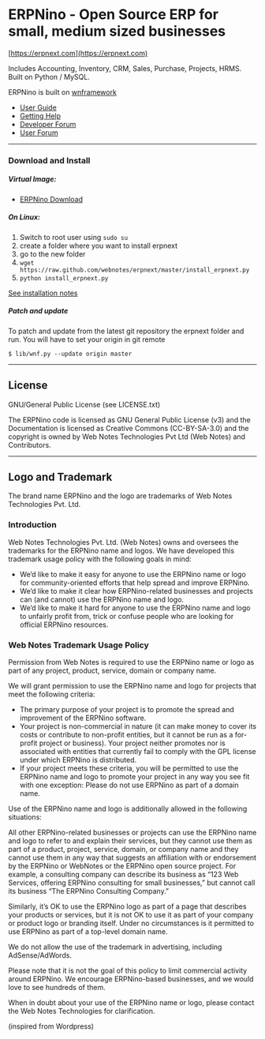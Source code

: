 # ERPNino - Open Source ERP for small, medium sized businesses

[https://erpnext.com](https://erpnext.com)

Includes Accounting, Inventory, CRM, Sales, Purchase, Projects, HRMS. Built on Python / MySQL.

ERPNino is built on [wnframework](https://github.com/webnotes/wnframework)

- [User Guide](http://erpnext.org/user-guide.html)
- [Getting Help](http://erpnext.org/getting-help.html)
- [Developer Forum](http://groups.google.com/group/erpnext-developer-forum)
- [User Forum](http://groups.google.com/group/erpnext-user-forum)

---

### Download and Install

##### Virtual Image:

- [ERPNino Download](http://erpnext.com/erpnext-download)

##### On Linux:

1. Switch to root user using `sudo su`
1. create a folder where you want to install erpnext
1. go to the new folder
1. `wget https://raw.github.com/webnotes/erpnext/master/install_erpnext.py`
1. `python install_erpnext.py`
    
[See installation notes](https://github.com/webnotes/erpnext/wiki/How-to-Install-ERPNino)

##### Patch and update

To patch and update from the latest git repository the erpnext folder and run.
You will have to set your origin in git remote

    $ lib/wnf.py --update origin master

---

## License

GNU/General Public License (see LICENSE.txt)

The ERPNino code is licensed as GNU General Public License (v3) and the Documentation is licensed as Creative Commons (CC-BY-SA-3.0) and the copyright is owned by Web Notes Technologies Pvt Ltd (Web Notes) and Contributors. 

---

## Logo and Trademark

The brand name ERPNino and the logo are trademarks of Web Notes Technologies Pvt. Ltd.

### Introduction

Web Notes Technologies Pvt. Ltd. (Web Notes) owns and oversees the trademarks for the ERPNino name and logos. We have developed this trademark usage policy with the following goals in mind:

- We’d like to make it easy for anyone to use the ERPNino name or logo for community-oriented efforts that help spread and improve ERPNino.
- We’d like to make it clear how ERPNino-related businesses and projects can (and cannot) use the ERPNino name and logo.
- We’d like to make it hard for anyone to use the ERPNino name and logo to unfairly profit from, trick or confuse people who are looking for official ERPNino resources.

### Web Notes Trademark Usage Policy

Permission from Web Notes is required to use the ERPNino name or logo as part of any project, product, service, domain or company name.

We will grant permission to use the ERPNino name and logo for projects that meet the following criteria:

- The primary purpose of your project is to promote the spread and improvement of the ERPNino software.
- Your project is non-commercial in nature (it can make money to cover its costs or contribute to non-profit entities, but it cannot be run as a for-profit project or business).
Your project neither promotes nor is associated with entities that currently fail to comply with the GPL license under which ERPNino is distributed.
- If your project meets these criteria, you will be permitted to use the ERPNino name and logo to promote your project in any way you see fit with one exception: Please do not use ERPNino as part of a domain name. 

Use of the ERPNino name and logo is additionally allowed in the following situations:

All other ERPNino-related businesses or projects can use the ERPNino name and logo to refer to and explain their services, but they cannot use them as part of a product, project, service, domain, or company name and they cannot use them in any way that suggests an affiliation with or endorsement by the ERPNino or WebNotes or the ERPNino open source project. For example, a consulting company can describe its business as “123 Web Services, offering ERPNino consulting for small businesses,” but cannot call its business “The ERPNino Consulting Company.”

Similarly, it’s OK to use the ERPNino logo as part of a page that describes your products or services, but it is not OK to use it as part of your company or product logo or branding itself. Under no circumstances is it permitted to use ERPNino as part of a top-level domain name.

We do not allow the use of the trademark in advertising, including AdSense/AdWords.

Please note that it is not the goal of this policy to limit commercial activity around ERPNino. We encourage ERPNino-based businesses, and we would love to see hundreds of them.

When in doubt about your use of the ERPNino name or logo, please contact the Web Notes Technologies for clarification.

(inspired from Wordpress)
